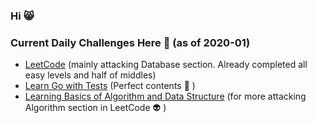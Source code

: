 ### Hi 😸 

### Current Daily Challenges Here 💪 (as of 2020-01)
- [LeetCode](https://github.com/keigodasu/leetcode) (mainly attacking Database section. Already completed all easy levels and half of middles)
- [Learn Go with Tests](https://github.com/keigodasu/learn-go-with-tests) (Perfect contents 🦁 )
- [Learning Basics of Algorithm and Data Structure](https://github.com/keigodasu/algorithm-and-data-structure-book) (for more attacking Algorithm section in LeetCode 👽 )
